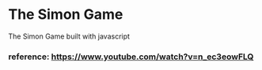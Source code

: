 # The Simon Game
The Simon Game built with javascript

### reference: https://www.youtube.com/watch?v=n_ec3eowFLQ
